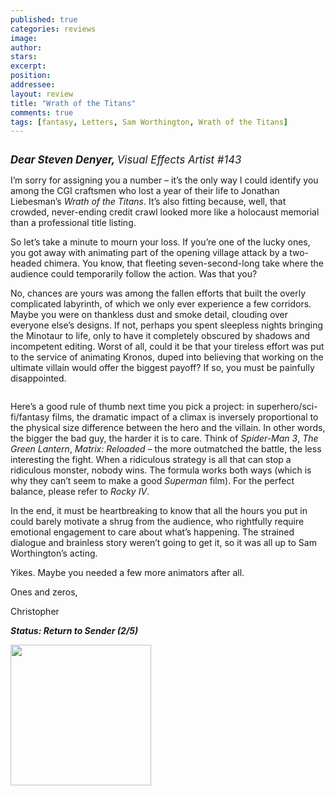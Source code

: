 ```yaml
---
published: true
categories: reviews
image:
author: 
stars: 
excerpt: 
position: 
addressee: 
layout: review
title: "Wrath of the Titans"
comments: true
tags: [fantasy, Letters, Sam Worthington, Wrath of the Titans]
---
```

<div><p><span class="full-image-block ssNonEditable"><img src="http://static.squarespace.com/static/5005f6bcc4aa41161b33e89e/5329cf1fe4b07c068ebf74de/5329cf1fe4b07c068ebf7517/1336619047157/wrathofthetitans.jpg" alt="" /></span></p>
<p><span style="font-size:120%;"><em><strong>Dear Steven Denyer, </strong>Visual Effects Artist #143</em></span></p>
<p>I&rsquo;m sorry for assigning you a number &ndash; it&rsquo;s the only way I could identify you among the CGI craftsmen who lost a year of their life to Jonathan Liebesman&rsquo;s <em>Wrath of the Titans</em>. It&rsquo;s also fitting because, well, that crowded, never-ending credit crawl looked more like a holocaust memorial than a professional title listing.</p>
<p>So let&rsquo;s take a minute to mourn your loss. If you&rsquo;re one of the lucky ones, you got away with animating part of the opening village attack by a two-headed chimera. You know, that fleeting seven-second-long take where the audience could temporarily follow the action.  Was that you?</p>
<p>No, chances are yours was among the fallen efforts that built the overly complicated labyrinth, of which we only ever experience a few corridors. Maybe you were on thankless dust and smoke detail, clouding over everyone else&rsquo;s designs. If not, perhaps you spent sleepless nights bringing the Minotaur to life, only to have it completely obscured by shadows and incompetent editing. Worst of all, could it be that your tireless effort was put to the service of animating Kronos, duped into believing that working on the ultimate villain would offer the biggest payoff? If so, you must be painfully disappointed.</p>
<p><span class="full-image-block ssNonEditable"><span><img src="http://static.squarespace.com/static/5005f6bcc4aa41161b33e89e/5329cf1fe4b07c068ebf74de/5329cf1fe4b07c068ebf7bb4/1336797757777/wrathofthetitans-2.jpg" alt="" /></span></span></p>
<p>Here&rsquo;s a good rule of thumb next time you pick a project: in superhero/sci-fi/fantasy films, the dramatic impact of a climax is inversely proportional to the physical size difference between the hero and the villain. In other words, the bigger the bad guy, the harder it is to care. Think of <em>Spider-Man 3</em>, <em>The Green Lantern</em>, <em>Matrix: Reloaded &ndash; </em>the more outmatched the battle, the less interesting the fight. When a ridiculous strategy is all that can stop a ridiculous monster, nobody wins. The formula works both ways (which is why they can&rsquo;t seem to make a good <em>Superman</em> film). For the perfect balance, please refer to <em>Rocky IV</em>.</p>
<p>In the end, it must be heartbreaking to know that all the hours you put in could barely motivate a shrug from the audience, who rightfully require emotional engagement to care about what&rsquo;s happening. The strained dialogue and brainless story weren&rsquo;t going to get it, so it was all up to Sam Worthington&rsquo;s acting.</p>
<p>Yikes. Maybe you needed a few more animators after all.</p>
<p>Ones and zeros,</p>
<p>Christopher</p>
<p><strong><em>Status: Return to Sender (2/5)</em></strong></p>
<p><strong><em><span class="full-image-block ssNonEditable"><span><a href="http://www.zip.ca/Browse/Title.aspx?f=titleId%28203959%29"><img style="width:225px;" src="http://static.squarespace.com/static/5005f6bcc4aa41161b33e89e/5329cf1fe4b07c068ebf74de/5329cf1fe4b07c068ebf7bb5/1343245704065/Rent-it-on-Zip.png" alt="" /></a></span></span><br /></em></strong></p></div>
